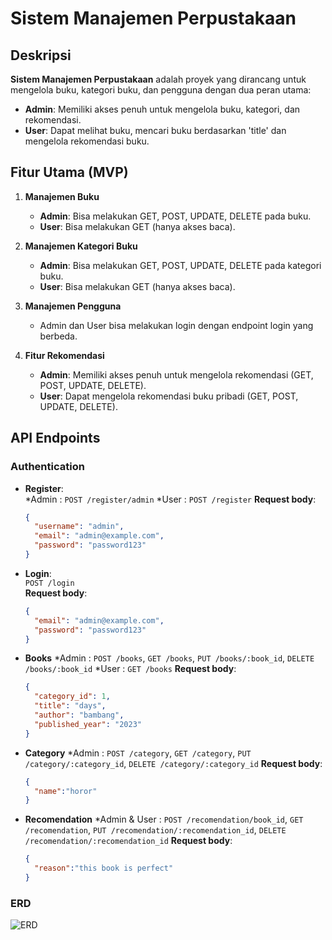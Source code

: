 # **Sistem Manajemen Perpustakaan**

## **Deskripsi**

**Sistem Manajemen Perpustakaan** adalah proyek yang dirancang untuk mengelola buku, kategori buku, dan pengguna dengan dua peran utama:
- **Admin**: Memiliki akses penuh untuk mengelola buku, kategori, dan rekomendasi.
- **User**: Dapat melihat buku, mencari buku berdasarkan 'title' dan mengelola rekomendasi buku.

## **Fitur Utama (MVP)**

1. **Manajemen Buku**
   - **Admin**: Bisa melakukan GET, POST, UPDATE, DELETE pada buku.
   - **User**: Bisa melakukan GET (hanya akses baca).

2. **Manajemen Kategori Buku**
   - **Admin**: Bisa melakukan GET, POST, UPDATE, DELETE pada kategori buku.
   - **User**: Bisa melakukan GET (hanya akses baca).

3. **Manajemen Pengguna**
   - Admin dan User bisa melakukan login dengan endpoint login yang berbeda.

4. **Fitur Rekomendasi**
   - **Admin**: Memiliki akses penuh untuk mengelola rekomendasi (GET, POST, UPDATE, DELETE).
   - **User**: Dapat mengelola rekomendasi buku pribadi (GET, POST, UPDATE, DELETE).

     
## **API Endpoints**

### **Authentication**
- **Register**:  
  *Admin : `POST /register/admin`
  *User : `POST /register`
  **Request body**:
  ```json
  {
    "username": "admin",
    "email": "admin@example.com",
    "password": "password123"
  }   

- **Login**:  
  `POST /login`  
  **Request body**:
  ```json
  {
    "email": "admin@example.com",
    "password": "password123"
  }

- **Books**
  *Admin : `POST /books`, `GET /books`, `PUT /books/:book_id`, `DELETE /books/:book_id`
  *User : `GET /books`
    **Request body**:
  ```json
  {
    "category_id": 1,
    "title": "days",
    "author": "bambang",
    "published_year": "2023"
  }

- **Category**
  *Admin : `POST /category`, `GET /category`, `PUT /category/:category_id`, `DELETE /category/:category_id`
    **Request body**:
  ```json
  {
    "name":"horor"
  }

- **Recomendation**
  *Admin & User : `POST /recomendation/book_id`, `GET /recomendation`, `PUT /recomendation/:recomendation_id`, `DELETE /recomendation/:recomendation_id`
    **Request body**:
  ```json
  {
    "reason":"this book is perfect"
  }

### **ERD**

![ERD](<lib_erd.jpg>)
